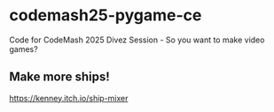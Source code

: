 # codemash25-pygame-ce
Code for CodeMash 2025 Divez Session - So you want to make video games?

## Make more ships!
https://kenney.itch.io/ship-mixer